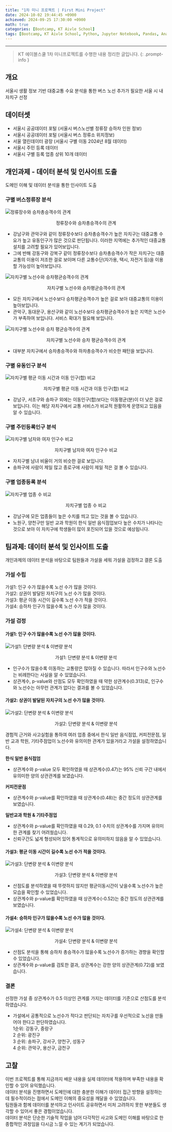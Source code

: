 ```yaml
--- 
title: "1차 미니 프로젝트 | First Mini Project" 
date: 2024-10-02 19:44:45 +0900
achieved: 2024-09-25 17:30:00 +0900
math: true
categories: [Bootcamp, KT Aivle School]
tags: [Bootcamp, KT Aivle School, Python, Jupyter Notebook, Pandas, Analysis, Mini Project]
---
```

---------- 	
> KT 에이블스쿨 1차 미니프로젝트를 수행한 내용 정리한 글입니다. 
{: .prompt-info } 

## **개요**
서울시 생활 정보 기반 대중교통 수요 분석을 통한 버스 노선 추가가 필요한 서울 시 내 자치구 선정

## **데이터셋**
- 서울시 공공데이터 포털 (서울시 버스노선별 정류장 승하차 인원 정보)
- 서울시 공공데이터 포털 (서울시 버스 정류소 위치정보)
- 서울 열린데이터 광장 (서울시 구별 이동 2024년 8월 데이터)
- 서울시 주민 등록 데이터 
- 서울시 구별 등록 업종 상위 10개 데이터 

## **개인과제 - 데이터 분석 및 인사이트 도출**
도메인 이해 및 데이터 분석을 통한 인사이트 도출
### **구별 버스정류장 분석** 
![정류장수와 승차총승객수의 관계](https://github.com/tae2on/tae2on.github.io/blob/main/assets/img/bus_stop_passenger.jpg?raw=true)
<p align="center">정류장수와 승차총승객수의 관계</p>

- 강남구와 관악구와 같이 정류장수보다 승차총승객수가 높은 자치구는 대중교통 수요가 높고 유동인구가 많은 것으로 판단됩니다. 이러한 지역에는 추가적인 대중교통 설치를 고려할 필요가 있어보입니다. 
- 그에 반해 강동구와 강복구 같이 정류장수보다 승차총승객수가 작은 자치구는 대중교통의 이용이 저조한 걸로 보이며 다른 교통수단(자가용, 택시, 자전거 등)을 이용할 가능성이 높아보입니다. 

![자치구별 노선수와 승차평균승객수의 관계](https://github.com/tae2on/tae2on.github.io/blob/main/assets/img/bus_stop_passenger_district.jpg?raw=true)
<p align="center">자치구별 노선수와 승차평균승객수의 관계</p>

- 모든 자치구에서 노선수보다 승차평균승객수가 높은 걸로 보아 대중교통의 이용이 높아보입니다. 
- 관악구, 동대문구, 용산구와 같이 노선수보다 승차평균승객수가 높은 지역은 노선수가 부족하여 보입니다. 서비스 확대가 필요해 보입니다. 

![자치구별 노선수와 승차 평균승객수의 관계](https://github.com/tae2on/tae2on.github.io/blob/main/assets/img/boarding_alighting_comparison_districts.jpg?raw=true)
<p align="center">자치구별 노선수와 승차 평균승객수의 관계</p>

- 대부분 자치구에서 승차총승객수와 하차총승객수가 비슷한 패턴을 보입니다. 

### **구별 유동인구 분석** 
![자치구별 평균 이동 시간과 이동 인구(합) 비교](https://github.com/tae2on/tae2on.github.io/blob/main/assets/img/average_travel_time_population_comparison_districts.jpg?raw=true)
<p align="center">자치구별 평균 이동 시간과 이동 인구(합) 비교</p>

- 강남구, 서초구와 송파구 외에는 이동인구(합)보다는 이동평균(분)이 더 낮은 걸로 보입니다. 이는 해당 자치구에서 교통 서비스가 비교적 원활하게 운영되고 있음을 알 수 있습니다.  

### **구별 주민등록인구 분석** 
![자치구별 남자와 여자 인구수 비교](https://github.com/tae2on/tae2on.github.io/blob/main/assets/img/district_male_female_population_trend.jpg?raw=true)
<p align="center">자치구별 남자와 여자 인구수 비교</p>

- 자치구별 남녀 비율이 거의 비슷한 걸로 보입니다. 
- 송파구에 사람이 제일 많고 종로구에 사람이 제일 적은 걸 볼 수 있습니다. 

### **구별 업종등록 분석**

![자치구별 업종 수 비교](https://github.com/tae2on/tae2on.github.io/blob/main/assets/img/district_business_count_trend.jpg?raw=true)
<p align="center">자치구별 업종 수 비교</p>

- 강남구에 모든 업종들이 높은 수치를 띄고 있는 것을 볼 수 있습니다. 
- 노원구, 양천구만 일반 교과 학원이 한식 일반 음식점업보다 높은 수치가 나타나는 것으로 보아 이 자치구에 학생들이 많이 포진되어 있을 것으로 예상됩니다. 

## **팀과제: 데이터 분석 및 인사이트 도출** 
개인과제의 데이터 분석을 바탕으로 팀원들과 가설을 세워 가설을 검정하고 결론 도출
### **가설 수립**
가설1: 인구 수가 많을수록 노선 수가 많을 것이다. <br>
가설2: 상권이 발달된 자치구의 노선 수가 많을 것이다.<br>
가설3: 평균 이동 시간이 길수록 노선 수가 적을 것이다.<br>
가설4: 승하차 인구가 많을수록 노선 수가 많을 것이다.

### **가설 검정**
#### **가설1: 인구 수가 많을수록 노선 수가 많을 것이다.**
![가설1: 단변량 분석 & 이변량 분석](https://github.com/tae2on/tae2on.github.io/blob/main/assets/img/miniproject1_team_img1.jpg?raw=true)
<p align="center">가설1: 단변량 분석 & 이변량 분석</p>

- 인구수가 많을수록 이동하는 교통량은 많아질 수 있습니다. 따라서 인구수와 노선수는 비례한다는 사실을 알 수 있었습니다. 
- 상관계수, p-value와 산점도 모두 확인하였을 때 약한 상관계수(0.313)로, 인구수와 노선수는 아무런 관계가 없다는 결과를 볼 수 있었습니다.

#### **가설2: 상권이 발달된 자치구의 노선 수가 많을 것이다.**
![가설2: 단변량 분석 & 이변량 분석](https://github.com/tae2on/tae2on.github.io/blob/main/assets/img/miniproject1_team_img2.jpg?raw=true)
<p align="center">가설2: 단변량 분석 & 이변량 분석</p>

경험적 근거와 사고실험을 통하여 여러 업종 중에서 한식 일반 음식점업, 커피전문점, 일반 교과 학원, 기타주점업이 노선수와 유의미한 관계가 있을거라고 가설을 설정하였습니다. 

**한식 일반 음식접엄**
- 상관계수와 p-value 모두 확인하였을 때 상관계수(0.47)는 95% 신뢰 구간 내에서 유의미한 양의 상관관계를 보였습니다.

**커피전문점**
- 상관계수와 p-value를 확인하였을 때 상관계수(0.48)는 중간 정도의 상관관계를 보였습니다.

**일반교과 학원 & 기타주점업**
- 상관계수와 p-value를 확인하였을 때 0.29, 0.1 수치의 상관계수를 가지며 유의미한 관계를 찾기 어려웠습니다. 
- 신뢰구간도 넓게 형성되어 있어 통계적으로 유의미하지 않음을 알 수 있었습니다. 

#### **가설3: 평균 이동 시간이 길수록 노선 수가 적을 것이다.**
![가설3: 단변량 분석 & 이변량 분석](https://github.com/tae2on/tae2on.github.io/blob/main/assets/img/miniproject1_team_img3.jpg?raw=true)
<p align="center">가설3: 단변량 분석 & 이변량 분석</p>

- 산점도를 분석하였을 때 뚜렷하지 않지만 평균이동시간이 낮을수록 노선수가 높은 모습을 확인할 수 있었습니다. 
- 상관계수와 p-value를 확인하였을 때 상관계수(-0.52)는 중간 정도의 상관관계를 보였습니다. 

#### **가설4: 승하차 인구가 많을수록 노선 수가 많을 것이다.**
![가설4: 단변량 분석 & 이변량 분석](https://github.com/tae2on/tae2on.github.io/blob/main/assets/img/miniproject1_team_img4.jpg?raw=true)
<p align="center">가설4: 단변량 분석 & 이변량 분석</p>

- 산점도 분석을 통해 승하차 총승객수가 많을수록 노선수가 증가하는 경향을 확인할 수 있었습니다. 
- 상관계수와 p-value를 검토한 결과, 상관계수는 강한 양의 상관관계(0.72)를 보였습니다.

### **결론** 
선정한 가설 중 상관계수가 0.5 이상인 관계를 가지는 데이터를 기준으로 산점도를 분석하였습니다.

- 가설에서 공통적으로 노선수가 적다고 판단되는 자치구를 우선적으로 노선을 만들어야 한다고 판단하였습니다. <br>
1순위: 강동구, 중랑구<br>
2 순위: 광진구<br>
3 순위: 송파구, 강서구, 양천구, 성동구<br>
4 순위: 관악구, 용산구, 금천구

## **고찰** 
이번 프로젝트를 통해 지금까지 배운 내용을 실제 데이터에 적용하며 부족한 내용을 확인할 수 있어 유익했습니다. <br>
데이터 분석을 진행하면서 도메인에 대한 충분한 이해가 데이터 접근 방향을 설정하는 데 필수적이라는 점에서 도메인 이해의 중요성을 깨달을 수 있었습니다. <br>
팀원들과 함께 데이터를 분석하고 인사이트 공유하면서 미처 고려하지 못한 부분들도 생각할 수 있어서 좋은 경험이었습니다. <br>
데이터 분석은 단순한 기술적 작업을 넘어 다각적인 사고와 도메인 이해를 바탕으로 한 종합적인 과정임을 다시금 느낄 수 있는 계기가 되었습니다. 